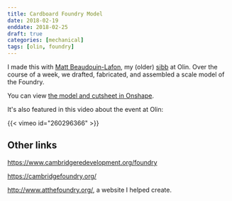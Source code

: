 ```yaml
---
title: Cardboard Foundry Model
date: 2018-02-19
enddate: 2018-02-25
draft: true
categories: [mechanical]
tags: [olin, foundry]
---
```


I made this with [Matt Beaudouin-Lafon](frenchmatt.com), my (older) [sibb](https://olinorientation2013.tumblr.com/post/60335830075/sibb-bbq) at Olin. Over the course of a week, we drafted, fabricated, and assembled a scale model of the Foundry.


You can view [the model and cutsheet in Onshape](https://cad.onshape.com/documents/ffda1f06f73a8dd80a1331b5/w/bfd5544093cea04242dd0be3/e/73da0bf7b27eda25e0216dc6).

It's also featured in this video about the event at Olin:

{{< vimeo id="260296366" >}}

## Other links

https://www.cambridgeredevelopment.org/foundry

https://cambridgefoundry.org/

http://www.atthefoundry.org/, a website I helped create.
